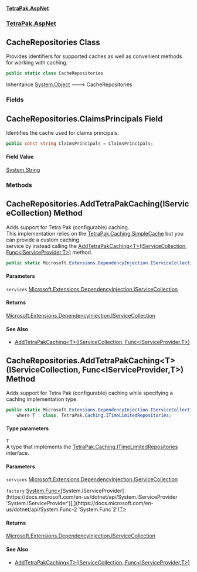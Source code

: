 #### [TetraPak.AspNet](index.md 'index')
### [TetraPak.AspNet](TetraPak_AspNet.md 'TetraPak.AspNet')
## CacheRepositories Class
Provides identifiers for supported caches as well as convenient methods  
for working with caching.  
```csharp
public static class CacheRepositories
```

Inheritance [System.Object](https://docs.microsoft.com/en-us/dotnet/api/System.Object 'System.Object') &#129106; CacheRepositories  
### Fields
<a name='TetraPak_AspNet_CacheRepositories_ClaimsPrincipals'></a>
## CacheRepositories.ClaimsPrincipals Field
Identifies the cache used for claims principals.  
```csharp
public const string ClaimsPrincipals = ClaimsPrincipals;
```
#### Field Value
[System.String](https://docs.microsoft.com/en-us/dotnet/api/System.String 'System.String')
  
### Methods
<a name='TetraPak_AspNet_CacheRepositories_AddTetraPakCaching(Microsoft_Extensions_DependencyInjection_IServiceCollection)'></a>
## CacheRepositories.AddTetraPakCaching(IServiceCollection) Method
Adds support for Tetra Pak (configurable) caching.  
This implementation relies on the [TetraPak.Caching.SimpleCache](https://docs.microsoft.com/en-us/dotnet/api/TetraPak.Caching.SimpleCache 'TetraPak.Caching.SimpleCache') but you can provide a custom caching  
service by instead calling the [AddTetraPakCaching&lt;T&gt;(IServiceCollection, Func&lt;IServiceProvider,T&gt;)](TetraPak_AspNet_CacheRepositories.md#TetraPak_AspNet_CacheRepositories_AddTetraPakCaching_T_(Microsoft_Extensions_DependencyInjection_IServiceCollection_System_Func_System_IServiceProvider_T_) 'TetraPak.AspNet.CacheRepositories.AddTetraPakCaching&lt;T&gt;(Microsoft.Extensions.DependencyInjection.IServiceCollection, System.Func&lt;System.IServiceProvider,T&gt;)') method.    
```csharp
public static Microsoft.Extensions.DependencyInjection.IServiceCollection AddTetraPakCaching(this Microsoft.Extensions.DependencyInjection.IServiceCollection services);
```
#### Parameters
<a name='TetraPak_AspNet_CacheRepositories_AddTetraPakCaching(Microsoft_Extensions_DependencyInjection_IServiceCollection)_services'></a>
`services` [Microsoft.Extensions.DependencyInjection.IServiceCollection](https://docs.microsoft.com/en-us/dotnet/api/Microsoft.Extensions.DependencyInjection.IServiceCollection 'Microsoft.Extensions.DependencyInjection.IServiceCollection')  
  
#### Returns
[Microsoft.Extensions.DependencyInjection.IServiceCollection](https://docs.microsoft.com/en-us/dotnet/api/Microsoft.Extensions.DependencyInjection.IServiceCollection 'Microsoft.Extensions.DependencyInjection.IServiceCollection')  
#### See Also
- [AddTetraPakCaching&lt;T&gt;(IServiceCollection, Func&lt;IServiceProvider,T&gt;)](TetraPak_AspNet_CacheRepositories.md#TetraPak_AspNet_CacheRepositories_AddTetraPakCaching_T_(Microsoft_Extensions_DependencyInjection_IServiceCollection_System_Func_System_IServiceProvider_T_) 'TetraPak.AspNet.CacheRepositories.AddTetraPakCaching&lt;T&gt;(Microsoft.Extensions.DependencyInjection.IServiceCollection, System.Func&lt;System.IServiceProvider,T&gt;)')
  
<a name='TetraPak_AspNet_CacheRepositories_AddTetraPakCaching_T_(Microsoft_Extensions_DependencyInjection_IServiceCollection_System_Func_System_IServiceProvider_T_)'></a>
## CacheRepositories.AddTetraPakCaching&lt;T&gt;(IServiceCollection, Func&lt;IServiceProvider,T&gt;) Method
Adds support for Tetra Pak (configurable) caching while specifying a caching implementation type.  
```csharp
public static Microsoft.Extensions.DependencyInjection.IServiceCollection AddTetraPakCaching<T>(this Microsoft.Extensions.DependencyInjection.IServiceCollection services, System.Func<System.IServiceProvider,T> factory)
    where T : class, TetraPak.Caching.ITimeLimitedRepositories;
```
#### Type parameters
<a name='TetraPak_AspNet_CacheRepositories_AddTetraPakCaching_T_(Microsoft_Extensions_DependencyInjection_IServiceCollection_System_Func_System_IServiceProvider_T_)_T'></a>
`T`  
A type that implements the [TetraPak.Caching.ITimeLimitedRepositories](https://docs.microsoft.com/en-us/dotnet/api/TetraPak.Caching.ITimeLimitedRepositories 'TetraPak.Caching.ITimeLimitedRepositories') interface.   
  
#### Parameters
<a name='TetraPak_AspNet_CacheRepositories_AddTetraPakCaching_T_(Microsoft_Extensions_DependencyInjection_IServiceCollection_System_Func_System_IServiceProvider_T_)_services'></a>
`services` [Microsoft.Extensions.DependencyInjection.IServiceCollection](https://docs.microsoft.com/en-us/dotnet/api/Microsoft.Extensions.DependencyInjection.IServiceCollection 'Microsoft.Extensions.DependencyInjection.IServiceCollection')  
  
<a name='TetraPak_AspNet_CacheRepositories_AddTetraPakCaching_T_(Microsoft_Extensions_DependencyInjection_IServiceCollection_System_Func_System_IServiceProvider_T_)_factory'></a>
`factory` [System.Func&lt;](https://docs.microsoft.com/en-us/dotnet/api/System.Func-2 'System.Func`2')[System.IServiceProvider](https://docs.microsoft.com/en-us/dotnet/api/System.IServiceProvider 'System.IServiceProvider')[,](https://docs.microsoft.com/en-us/dotnet/api/System.Func-2 'System.Func`2')[T](TetraPak_AspNet_CacheRepositories.md#TetraPak_AspNet_CacheRepositories_AddTetraPakCaching_T_(Microsoft_Extensions_DependencyInjection_IServiceCollection_System_Func_System_IServiceProvider_T_)_T 'TetraPak.AspNet.CacheRepositories.AddTetraPakCaching&lt;T&gt;(Microsoft.Extensions.DependencyInjection.IServiceCollection, System.Func&lt;System.IServiceProvider,T&gt;).T')[&gt;](https://docs.microsoft.com/en-us/dotnet/api/System.Func-2 'System.Func`2')  
  
#### Returns
[Microsoft.Extensions.DependencyInjection.IServiceCollection](https://docs.microsoft.com/en-us/dotnet/api/Microsoft.Extensions.DependencyInjection.IServiceCollection 'Microsoft.Extensions.DependencyInjection.IServiceCollection')  
#### See Also
- [AddTetraPakCaching&lt;T&gt;(IServiceCollection, Func&lt;IServiceProvider,T&gt;)](TetraPak_AspNet_CacheRepositories.md#TetraPak_AspNet_CacheRepositories_AddTetraPakCaching_T_(Microsoft_Extensions_DependencyInjection_IServiceCollection_System_Func_System_IServiceProvider_T_) 'TetraPak.AspNet.CacheRepositories.AddTetraPakCaching&lt;T&gt;(Microsoft.Extensions.DependencyInjection.IServiceCollection, System.Func&lt;System.IServiceProvider,T&gt;)')
  
